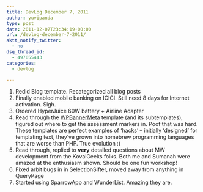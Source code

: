 ```yaml
---
title: DevLog December 7, 2011
author: yuvipanda
type: post
date: 2011-12-07T23:34:19+00:00
url: /devlog-december-7-2011/
aktt_notify_twitter:
  - no
dsq_thread_id:
  - 497055443
categories:
  - devlog

---
```

  1. Redid Blog template. Recategorized all blog posts
  2. Finally enabled mobile banking on ICICI. Still need 8 days for Internet activation. Sigh.
  3. Ordered HyperJuice 60W battery + Airline Adapter
  4. Read through the [WPBannerMeta][1] template (and its subtemplates), figured out where to get the assessment markers in. Poof that was hard. These templates are perfect examples of &#8216;hacks&#8217; &#8211; initially &#8216;designed&#8217; for templating text, they&#8217;ve grown into homebrew programming languages that are worse than PHP. True evolution :)
  5. Read through, replied to **very** detailed questions about MW development from the KovaiGeeks folks. Both me and Sumanah were amazed at the enthusiasm shown. Should be one fun workshop!
  6. Fixed arbit bugs in in SelectionSifter, moved away from anything in QueryPage
  7. Started using SparrowApp and WunderList. Amazing they are.

 [1]: http://en.wikipedia.org/w/index.php?title=Template:WPBannerMeta
